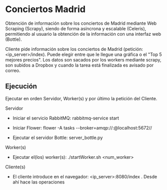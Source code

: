 Conciertos Madrid
=================

Obtención de información sobre los conciertos de Madrid mediante Web Scraping (Scrapy),
siendo de forma asíncrona y escalable (Celeris), permitiendo al usuario la obtención de
la información con una interfaz web (Bottle).

Cliente pide información sobre los conciertos de Madrid (petición: <ip_server>/index).
Puede elegir entre que le llegue una gráfica o el "Top 5 mejores precios".
Los datos son sacados por los workers mediante scrapy, son subidos a Dropbox y cuando la
tarea está finalizada es avisado por correo.

Ejecución
---------
Ejecutar en orden Servidor, Worker(s) y por último la petición del Cliente.

Servidor
* Iniciar el servicio RabbitMQ:
  rabbitmq-service start

* Iniciar Flower:
  flower -A tasks --broker=amqp://<user>:<pass>@localhost:5672//

* Ejecutar el servidor Bottle:
  server_bottle.py

Worker(s)
* Ejecutar el(los) worker(s):
  ./startWorker.sh <num_worker>

Cliente(s)
* El cliente introduce en el navegador: <ip_server>:8080/index . Desde ahí hace las operaciones

